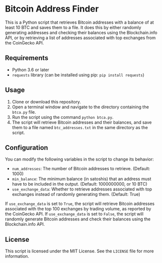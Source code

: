 # Bitcoin Address Finder

This is a Python script that retrieves Bitcoin addresses with a balance of at least 10 BTC and saves them to a file. It does this by either randomly generating addresses and checking their balances using the Blockchain.info API, or by retrieving a list of addresses associated with top exchanges from the CoinGecko API.

## Requirements

- Python 3.6 or later
- `requests` library (can be installed using pip: `pip install requests`)

## Usage

1. Clone or download this repository.
2. Open a terminal window and navigate to the directory containing the `btca.py` file.
3. Run the script using the command `python btca.py`.
4. The script will retrieve Bitcoin addresses and their balances, and save them to a file named `btc_addresses.txt` in the same directory as the script.

## Configuration

You can modify the following variables in the script to change its behavior:

- `num_addresses`: The number of Bitcoin addresses to retrieve. (Default: 1000)
- `min_balance`: The minimum balance (in satoshis) that an address must have to be included in the output. (Default: 1000000000, or 10 BTC)
- `use_exchange_data`: Whether to retrieve addresses associated with top exchanges instead of randomly generating them. (Default: True)

If `use_exchange_data` is set to `True`, the script will retrieve Bitcoin addresses associated with the top 100 exchanges by trading volume, as reported by the CoinGecko API. If `use_exchange_data` is set to `False`, the script will randomly generate Bitcoin addresses and check their balances using the Blockchain.info API.

## License

This script is licensed under the MIT License. See the `LICENSE` file for more information.
